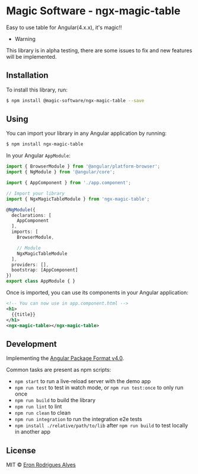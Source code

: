 # Magic Software - ngx-magic-table

Easy to use table for Angular(4.x.x), it's magic!!

* Warning

This library is in alpha testing, there are some issues to fix and new features will be implemented.

## Installation

To install this library, run:

```bash
$ npm install @magic-software/ngx-magic-table --save
```

## Using

You can import your library in any Angular application by running:

```bash
$ npm install ngx-magic-table
```

In your Angular `AppModule`:

```typescript
import { BrowserModule } from '@angular/platform-browser';
import { NgModule } from '@angular/core';

import { AppComponent } from './app.component';

// Import your library
import { NgxMagicTableModule } from 'ngx-magic-table';

@NgModule({
  declarations: [
    AppComponent
  ],
  imports: [
    BrowserModule,

    // Module
    NgxMagicTableModule
  ],
  providers: [],
  bootstrap: [AppComponent]
})
export class AppModule { }
```

Once is imported, you can use its components in your Angular application:

```xml
<!-- You can now use in app.component.html -->
<h1>
  {{title}}
</h1>
<ngx-magic-table></ngx-magic-table>
```

## Development

Implementing the [Angular Package Format v4.0](https://docs.google.com/document/d/1CZC2rcpxffTDfRDs6p1cfbmKNLA6x5O-NtkJglDaBVs/edit#heading=h.k0mh3o8u5hx).

Common tasks are present as npm scripts:

- `npm start` to run a live-reload server with the demo app
- `npm run test` to test in watch mode, or `npm run test:once` to only run once
- `npm run build` to build the library
- `npm run lint` to lint 
- `npm run clean` to clean
- `npm run integration` to run the integration e2e tests
- `npm install ./relative/path/to/lib` after `npm run build` to test locally in another app

## License

MIT © [Eron Rodrigues Alves](mailto:eronra@gmail.com)

